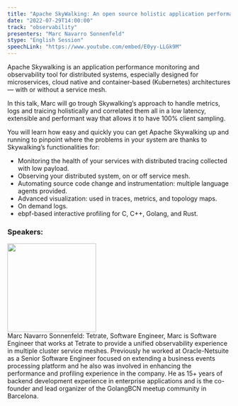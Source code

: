 ```yaml
---
title: "Apache SkyWalking: An open source holistic application performance monitoring and observability tool"
date: "2022-07-29T14:00:00"
track: "observability"
presenters: "Marc Navarro Sonnenfeld"
stype: "English Session"
speechLink: "https://www.youtube.com/embed/E0yy-LLGk9M"
---
```

Apache Skywalking is an application performance monitoring and observability tool for distributed systems, especially designed for microservices, cloud native and container-based (Kubernetes) architectures — with or without a service mesh.

In this talk, Marc will go trough Skywalking’s approach to handle metrics, logs and traicing holistically and correlated them all in a low latency, extensible and performant way that allows it to have 100% client sampling.

You will learn how easy and quickly you can get Apache Skywalking up and running to pinpoint where the problems in your system are thanks to Skywalking’s functionalities for:

- Monitoring the health of your services with distributed tracing collected with low payload.
- Observing your distributed system, on or off service mesh.
- Automating source code change and instrumentation: multiple language agents provided.
- Advanced visualization: used in traces, metrics, and topology maps.
- On demand logs.
- ebpf-based interactive profiling for C, C++, Golang, and Rust.
 ### Speakers: 
 <img src="images/speaker/1195.png" width="200" /><br>Marc Navarro Sonnenfeld: Tetrate, Software Engineer, Marc is Software Engineer that works at Tetrate to provide a unified observability experience in multiple cluster service meshes. Previously he worked at Oracle-Netsuite as a Senior Software Engineer focused on extending a business events processing platform and he also was involved in enhancing the performance and profiling experience in the company. He as 15+ years of backend development experience in enterprise applications and is the co-founder and lead organizer of the GolangBCN meetup community in Barcelona.

 